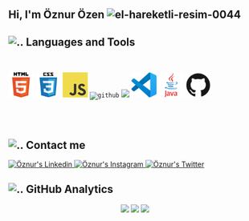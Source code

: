 ## Hi, I'm Öznur Özen <a><img height="50rem" src="https://www.hareketligifler.net/data/media/573/monitor-ve-ekran-hareketli-resim-0115.gif" border="0" alt="el-hareketli-resim-0044" /></a>

<!--
**oznurozen/oznurozen** is a ✨ _special_ ✨ repository because its `README.md` (this file) appears on your GitHub profile.

Here are some ideas to get you started:

- 🔭 I’m currently working on ...
- 🌱 I’m currently learning ...
- 👯 I’m looking to collaborate on ...
- 🤔 I’m looking for help with ...
- 💬 Ask me about ...
- 📫 How to reach me: ...
- 😄 Pronouns: ...
- ⚡ Fun fact: ...![image](https://user-images.githubusercontent.com/71924410/122061745-78121800-cdf7-11eb-8133-14e87a0bfb93.png)

-->

## <img alt=".." height="25rem" src="https://user-images.githubusercontent.com/71924410/122061745-78121800-cdf7-11eb-8133-14e87a0bfb93.png" /> **Languages and Tools**
<br>

<code><img alt="HTML5" height="50rem" src="https://raw.githubusercontent.com/github/explore/80688e429a7d4ef2fca1e82350fe8e3517d3494d/topics/html/html.png" /></code>
<code><img alt="CSS3" height="50rem" src="https://raw.githubusercontent.com/github/explore/80688e429a7d4ef2fca1e82350fe8e3517d3494d/topics/css/css.png" /></code>
<code><img height="50rem" src="https://raw.githubusercontent.com/github/explore/80688e429a7d4ef2fca1e82350fe8e3517d3494d/topics/javascript/javascript.png"></code>
<code><img alt="github" height="50rem" src="https://cdn3.iconfinder.com/data/icons/popular-services-brands/512/jquery-256.png" /></code>
<i class="fa-brands fa-instagram-square"></i>
<code><img height="50rem" src="https://img.icons8.com/color/2x/bootstrap.png" /></code>
<code><img alt="Visual Studio Code" height="50rem" src="https://raw.githubusercontent.com/github/explore/80688e429a7d4ef2fca1e82350fe8e3517d3494d/topics/visual-studio-code/visual-studio-code.png" /></code>
<code><img alt="Java" height="50rem" src="https://raw.githubusercontent.com/devicons/devicon/master/icons/java/java-original-wordmark.svg" /></code>
<code><img alt="github" height="50rem" src="https://raw.githubusercontent.com/devicons/devicon/master/icons/github/github-original.svg" /></code>

<br>
<br>




## <img alt=".." height="25rem" src="https://user-images.githubusercontent.com/71924410/122061745-78121800-cdf7-11eb-8133-14e87a0bfb93.png" /> Contact me
<a href="https://www.linkedin.com/in/%C3%B6znur-%C3%B6zen-74b25b205/" target="_blank" rel="nofollow">
    <img height="50rem" alt="Öznur's Linkedin" src="https://cdn4.iconfinder.com/data/icons/social-media-logos-6/512/56-linkedin-512.png" />
</a>
<a href="https://www.instagram.com/oznur_ozenn/" target="_blank" rel="nofollow">
    <img height="50rem" alt="Öznur's Instagram" src="https://cdn2.iconfinder.com/data/icons/social-media-2285/512/1_Instagram_colored_svg_1-512.png" />
</a>
<a href="https://twitter.com/znrozen" target="_blank" rel="nofollow">
    <img height="50rem" alt="Öznur's Twitter" src="https://cdn2.iconfinder.com/data/icons/social-media-2285/512/1_Twitter_colored_svg-512.png" />
</a>




## <img alt=".." height="25rem" src="https://user-images.githubusercontent.com/71924410/122061745-78121800-cdf7-11eb-8133-14e87a0bfb93.png" /> GitHub Analytics
<p align="center">
<img height="170em" src="https://github-readme-stats.vercel.app/api?username=oznurozen&&show_icons=true&title_color=ffffff&icon_color=bb2acf&text_color=daf7dc&bg_color=151515">
<img height="170em" src="https://github-readme-stats.vercel.app/api/top-langs/?username=oznurozen&layout=compact">
<img height="170em" src="https://github-readme-streak-stats.herokuapp.com/?user=oznurozen&include_all_commits=true&hide_border=true&theme=midnight-purple"/>
</p>



 






